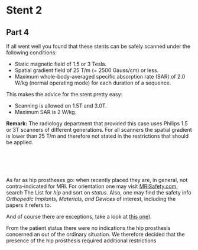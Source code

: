 # Stent 2

## Part 4

If all went well you found that these stents can be safely scanned under the following conditions:

* Static magnetic field of 1.5 or 3 Tesla.
* Spatial gradient field of 25 T/m (= 2500 Gauss/cm) or less.
* Maximum whole-body-averaged specific absorption rate (SAR) of 2.0 W/kg (normal operating mode) for each duration of a sequence.

This makes the advice for the stent pretty easy:

* Scanning is allowed on 1.5T and 3.0T.
* Maximum SAR is 2 W/kg.

**Remark:** The radiology department that provided this case uses Philips 1.5 or 3T scanners of different generations. 
For all scanners the spatial gradient is lower than 25 T/m and therefore not stated in the restrictions that should be applied.
<br>
<br>
<br>
<br>
<br>
<br>
As far as hip prostheses go: when recently placed they are, in general, not contra-indicated for MRI. For orientation one may visit [MRISafety.com](http://www.mrisafety.com), 
search The List for *hip* and sort on *status*. Also, one may find the safety info *Orthopedic Implants, Materials, and Devices* of interest, including the papers it refers to.


And of course there are exceptions, take a look at [this one](../Grijs/case.md#Heupprothese)).


From the patient status there were no indications the hip prosthesis concerned an out of the ordinary situation. 
We therefore decided that the presence of the hip prosthesis required additional restrictions 
